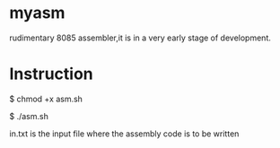 myasm
=====

rudimentary 8085 assembler,it is in a very early stage of development.

Instruction
===========
$ chmod +x asm.sh

$ ./asm.sh


in.txt is the input file where the assembly code is to be written 
